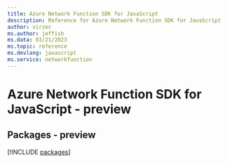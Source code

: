 ```yaml
---
title: Azure Network Function SDK for JavaScript
description: Reference for Azure Network Function SDK for JavaScript
author: xirzec
ms.author: jeffish
ms.data: 03/21/2023
ms.topic: reference
ms.devlang: javascript
ms.service: networkfunction
---
```

# Azure Network Function SDK for JavaScript - preview
## Packages - preview
[!INCLUDE [packages](network-function-index.md)]